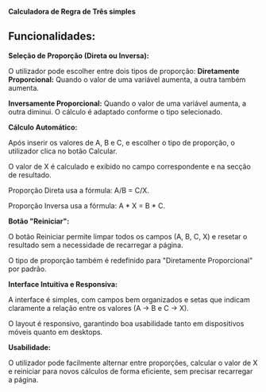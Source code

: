 **Calculadora de Regra de Três simples**

## Funcionalidades:

**Seleção de Proporção (Direta ou Inversa):**

O utilizador pode escolher entre dois tipos de proporção: **Diretamente Proporcional:** Quando o valor de uma variável aumenta, a outra também aumenta.

**Inversamente Proporcional:** Quando o valor de uma variável aumenta, a outra diminui. O cálculo é adaptado conforme o tipo selecionado.

**Cálculo Automático:**

Após inserir os valores de A, B e C, e escolher o tipo de proporção, o utilizador clica no botão Calcular.

O valor de X é calculado e exibido no campo correspondente e na secção de resultado.

Proporção Direta usa a fórmula: A/B = C/X.

Proporção Inversa usa a fórmula: A * X = B * C.

**Botão "Reiniciar":**

O botão Reiniciar permite limpar todos os campos (A, B, C, X) e resetar o resultado sem a necessidade de recarregar a página.

O tipo de proporção também é redefinido para "Diretamente Proporcional" por padrão.

**Interface Intuitiva e Responsiva:**

A interface é simples, com campos bem organizados e setas que indicam claramente a relação entre os valores (A → B e C → X).

O layout é responsivo, garantindo boa usabilidade tanto em dispositivos móveis quanto em desktops.

**Usabilidade:** 

O utilizador pode facilmente alternar entre proporções, calcular o valor de X e reiniciar para novos cálculos de forma eficiente, sem precisar recarregar a página.

